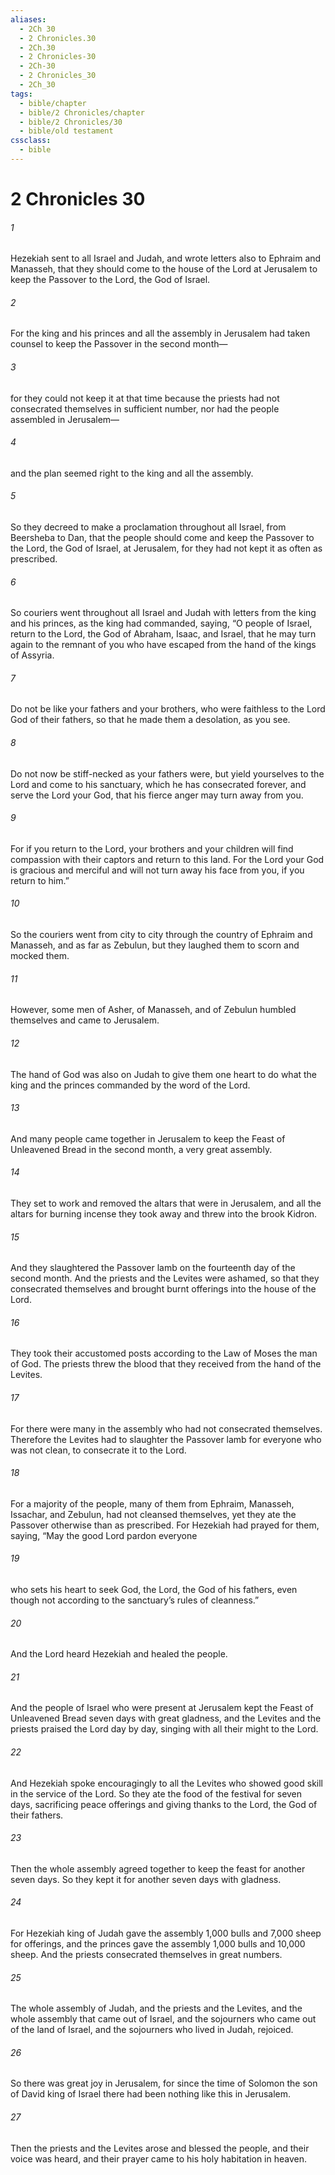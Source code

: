 ```yaml
---
aliases:
  - 2Ch 30
  - 2 Chronicles.30
  - 2Ch.30
  - 2 Chronicles-30
  - 2Ch-30
  - 2 Chronicles_30
  - 2Ch_30
tags:
  - bible/chapter
  - bible/2 Chronicles/chapter
  - bible/2 Chronicles/30
  - bible/old testament
cssclass:
  - bible
---
```


# 2 Chronicles 30

###### 1
Hezekiah sent to all Israel and Judah, and wrote letters also to Ephraim and Manasseh, that they should come to the house of the Lord at Jerusalem to keep the Passover to the Lord, the God of Israel.
###### 2
For the king and his princes and all the assembly in Jerusalem had taken counsel to keep the Passover in the second month—
###### 3
for they could not keep it at that time because the priests had not consecrated themselves in sufficient number, nor had the people assembled in Jerusalem—
###### 4
and the plan seemed right to the king and all the assembly.
###### 5
So they decreed to make a proclamation throughout all Israel, from Beersheba to Dan, that the people should come and keep the Passover to the Lord, the God of Israel, at Jerusalem, for they had not kept it as often as prescribed.
###### 6
So couriers went throughout all Israel and Judah with letters from the king and his princes, as the king had commanded, saying, “O people of Israel, return to the Lord, the God of Abraham, Isaac, and Israel, that he may turn again to the remnant of you who have escaped from the hand of the kings of Assyria.
###### 7
Do not be like your fathers and your brothers, who were faithless to the Lord God of their fathers, so that he made them a desolation, as you see.
###### 8
Do not now be stiff-necked as your fathers were, but yield yourselves to the Lord and come to his sanctuary, which he has consecrated forever, and serve the Lord your God, that his fierce anger may turn away from you.
###### 9
For if you return to the Lord, your brothers and your children will find compassion with their captors and return to this land. For the Lord your God is gracious and merciful and will not turn away his face from you, if you return to him.”
###### 10
So the couriers went from city to city through the country of Ephraim and Manasseh, and as far as Zebulun, but they laughed them to scorn and mocked them.
###### 11
However, some men of Asher, of Manasseh, and of Zebulun humbled themselves and came to Jerusalem.
###### 12
The hand of God was also on Judah to give them one heart to do what the king and the princes commanded by the word of the Lord.
###### 13
And many people came together in Jerusalem to keep the Feast of Unleavened Bread in the second month, a very great assembly.
###### 14
They set to work and removed the altars that were in Jerusalem, and all the altars for burning incense they took away and threw into the brook Kidron.
###### 15
And they slaughtered the Passover lamb on the fourteenth day of the second month. And the priests and the Levites were ashamed, so that they consecrated themselves and brought burnt offerings into the house of the Lord.
###### 16
They took their accustomed posts according to the Law of Moses the man of God. The priests threw the blood that they received from the hand of the Levites.
###### 17
For there were many in the assembly who had not consecrated themselves. Therefore the Levites had to slaughter the Passover lamb for everyone who was not clean, to consecrate it to the Lord.
###### 18
For a majority of the people, many of them from Ephraim, Manasseh, Issachar, and Zebulun, had not cleansed themselves, yet they ate the Passover otherwise than as prescribed. For Hezekiah had prayed for them, saying, “May the good Lord pardon everyone
###### 19
who sets his heart to seek God, the Lord, the God of his fathers, even though not according to the sanctuary’s rules of cleanness.”
###### 20
And the Lord heard Hezekiah and healed the people.
###### 21
And the people of Israel who were present at Jerusalem kept the Feast of Unleavened Bread seven days with great gladness, and the Levites and the priests praised the Lord day by day, singing with all their might to the Lord.
###### 22
And Hezekiah spoke encouragingly to all the Levites who showed good skill in the service of the Lord. So they ate the food of the festival for seven days, sacrificing peace offerings and giving thanks to the Lord, the God of their fathers.
###### 23
Then the whole assembly agreed together to keep the feast for another seven days. So they kept it for another seven days with gladness.
###### 24
For Hezekiah king of Judah gave the assembly 1,000 bulls and 7,000 sheep for offerings, and the princes gave the assembly 1,000 bulls and 10,000 sheep. And the priests consecrated themselves in great numbers.
###### 25
The whole assembly of Judah, and the priests and the Levites, and the whole assembly that came out of Israel, and the sojourners who came out of the land of Israel, and the sojourners who lived in Judah, rejoiced.
###### 26
So there was great joy in Jerusalem, for since the time of Solomon the son of David king of Israel there had been nothing like this in Jerusalem.
###### 27
Then the priests and the Levites arose and blessed the people, and their voice was heard, and their prayer came to his holy habitation in heaven.



